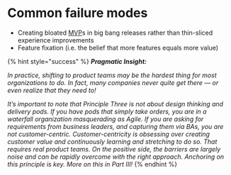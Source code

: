 # Common failure modes

* Creating bloated [MVP](../../glossary.md)s in big bang releases rather than thin-sliced experience improvements
* Feature fixation \(i.e. the belief that more features equals more value\)

{% hint style="success" %}
_**Pragmatic Insight:**_

_In practice, shifting to product teams may be the hardest thing for most organizations to do. In fact, many companies never quite get there — or even realize that they need to!_

_It’s important to note that Principle Three is not about design thinking and delivery pods. If you have pods that simply take orders, you are in a waterfall organization masquerading as Agile. If you are asking for requirements from business leaders, and capturing them via BAs, you are not customer-centric. Customer-centricity is obsessing over creating customer value and continuously learning and stretching to do so. That requires real product teams. On the positive side, the barriers are largely noise and can be rapidly overcome with the right approach. Anchoring on this principle is key. More on this in Part III!_
{% endhint %}




